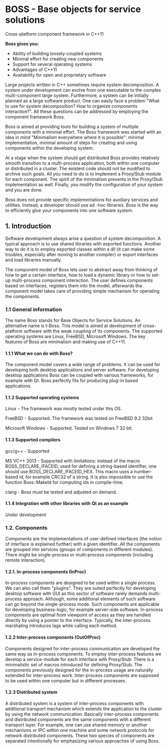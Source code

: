 # BOSS - Base objects for service solutions

Cross-platform component framework in C++11

**Boss gives you:**
- Ability of building loosely-coupled systems
- Minimal effort for creating new components
- Support for several operating systems
- Advantages of C++11
- Availability for open and proprietary software

Large projects written in C++ sometimes require system decomposition. A system under development can evolve from one executable
 to the complex multi-component large system. Furthermore, a system can be initially planned as a large software
 product. One can easily face a problem "What to use for system decomposition? How to organize components interaction?".
All these questions can be addressed by employing the component framework Boss.

Boss is aimed at providing tools for building a system of multiple components with a minimal effort.
 The Boss framework was started with an idea in mind "Minimalism everywhere where it is possible": minimal implementation,
 minimal amount of steps for creating and using components within the developing system.

At a stage when the system should get distributed Boss provides relatively smooth transition to a multi-process
 application, both within one computer or distributed in a cluster. The existent code should not be modified to archive
 such goals. All you need to do is to implement a Proxy/Stub module for each component. The spirit of the minimalism
 presents in the Proxy/Stub implementation as well. Finally, you modify the configuration of your system and you are done.

Boss does not provide specific implementations for auxiliary services and utilities. Instead, a developer should use ad
-hoc libraries. Boss is the way to efficiently glue your components into one software system.


## 1. Introduction

Software development always arise a question of system decomposition. A typical approach is to use shared libraries with exported functions. Another way to do it is to employ exported classes within a dll (it can make some troubles, especially after moving to another compiler) or export interfaces and load libraries manually. 

The component model of Boss lets user to abstract away from thinking of how to get a certain interface, how to load a dynamic library or how to set-up multi-process component interaction. The user defines components based on interfaces, registers them into the model, afterwards the component model takes care of providing simple mechanism for operating the components.

### 1.1 General information

The name Boss stands for Base Objects for Service Solutions. An alternative name is t-Boss. This model is aimed at development of cross-platform software with the weak coupling of its components.
 The supported operating systems are Linux, FreeBSD, Microsoft Windows.
The key features of Boss are minimalism and making use of C++11.

#### 1.1.1 What we can do with Boss?

The component model covers a wide range of problems. It can be used for developing both desktop applications and server software. For developing desktop applications Boss can be coupled with various frameworks, for example with Qt. Boss perfectly fits for producing plug-in based applications.


#### 1.1.2 Supported operating systems

Linux  - The framework was mostly tested under this OS.

FreeBSD - Supported. The framework was tested on FreeBSD 9.2 32bit

Microsoft Windows - Supported. Tested on Windows 7 32 bit.


#### 1.1.3 Supported compilers

gcc/g++  - Supported

MS VC++ 2013 - Supported with limitations: instead of the macro BOSS_DECLARE_IFACEID, used for defining a string-based identifier, one should use BOSS_DECLARE_IFACEID_HEX. This macro uses a number-based id, for example CRC32 of a string. It is also impossible to use the function Boss::MakeId for computing ids in compile-time.

clang - Boss must be tested and adjusted on demand.

#### 1.1.4 Integration with other libraries with Qt as an example

Under development

### 1.2. Components

Components are the implementations of user-defined interfaces (the notion of interface is explained further) with a given identifier. All the components are grouped into services (groups of components in different modules). There might be single-process or multi-process components (including remote interaction).

#### 1.2.1. In-process components (InProc)

In-process components are designed to be used within a single process. We can also call them "plugins". They are suited perfectly for developing desktop software with GUI as this sector of software rarely demands multi-process approach. Although, some additional elements of such software can go beyond the single-process mode. Such components are applicable for developing business-logic, for example server-side software. In-process components are optimal from viewpoint of access as they are handled directly by using a pointer to the interface. Typically, the inter-process marshaling introduces lags while calling each method.

#### 1.2.2 Inter-process components (OutOfProc)

Components designed for inter-process communication are developed the same way as in-process components. To employ inter-process features we develop a service-module for each interface with Proxy/Stub. There is a minimalistic set of macros introduced for defining Proxy/Stub. The components previously designed for the in-process usage are naturally extended for inter-process work. Inter-process components are supposed to be used within one computer but in different processes.

#### 1.2.3 Distributed system

A distributed system is a system of inter-process components with additional transport mechanism which extends the application to the cluster by using the network communication. Basically inter-process components and distributed components are the same components with a different transport layer. For example, one can use shared memory or another mechanisms or IPC within one machine and some network protocols for network distributed components. These two species of components are separated intentionally for  emphasizing various approaches of using Boss.

